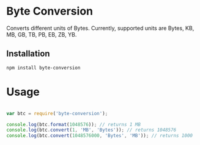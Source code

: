 # Byte Conversion

Converts different units of Bytes. Currently, supported units are Bytes, KB, MB, GB, TB, PB, EB, ZB, YB.

## Installation

    npm install byte-conversion

# Usage

```javascript

var btc = require('byte-conversion');

console.log(btc.format(1048576)); // returns 1 MB
console.log(btc.convert(1, 'MB', 'Bytes')); // returns 1048576
console.log(btc.convert(1048576000, 'Bytes', 'MB')); // returns 1000

```